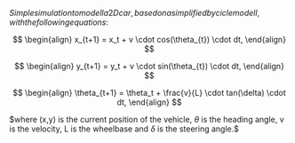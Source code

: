 $Simple simulation to modell a 2D car, based on a simplified bycicle modell, with the following equations:$

$$
\begin{align}
x_{t+1} = x_t + v \cdot cos(\theta_{t}) \cdot dt,
\end{align}
$$

$$
\begin{align}
y_{t+1} = y_t + v \cdot sin(\theta_{t}) \cdot dt,
\end{align}
$$

$$
\begin{align}
\theta_{t+1} = \theta_t + \frac{v}{L} \cdot tan(\delta) \cdot dt,
\end{align}
$$


$where (x,y) is the current position of the vehicle, $\theta$  is the heading angle, v is the velocity, L is the wheelbase and $\delta$ is the steering angle.$


